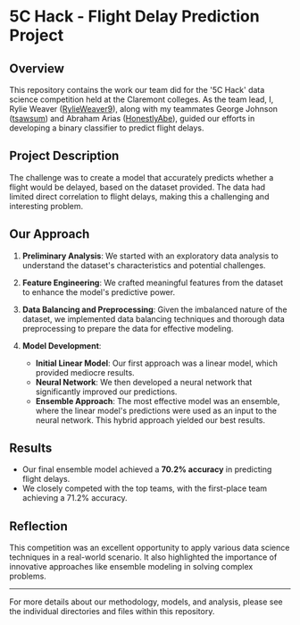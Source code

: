 # 5C Hack - Flight Delay Prediction Project

## Overview

This repository contains the work our team did for the '5C Hack' data science competition held at the Claremont colleges. As the team lead, I, Rylie Weaver ([RylieWeaver9](https://github.com/RylieWeaver9)), along with my teammates George Johnson ([tsawsum](https://github.com/tsawsum)) and Abraham Arias ([HonestlyAbe](https://github.com/HonestlyAbe)), guided our efforts in developing a binary classifier to predict flight delays.

## Project Description

The challenge was to create a model that accurately predicts whether a flight would be delayed, based on the dataset provided. The data had limited direct correlation to flight delays, making this a challenging and interesting problem.

## Our Approach

1. **Preliminary Analysis**: We started with an exploratory data analysis to understand the dataset's characteristics and potential challenges.

2. **Feature Engineering**: We crafted meaningful features from the dataset to enhance the model's predictive power.

3. **Data Balancing and Preprocessing**: Given the imbalanced nature of the dataset, we implemented data balancing techniques and thorough data preprocessing to prepare the data for effective modeling.

4. **Model Development**:
   - **Initial Linear Model**: Our first approach was a linear model, which provided mediocre results.
   - **Neural Network**: We then developed a neural network that significantly improved our predictions.
   - **Ensemble Approach**: The most effective model was an ensemble, where the linear model's predictions were used as an input to the neural network. This hybrid approach yielded our best results.

## Results

- Our final ensemble model achieved a **70.2% accuracy** in predicting flight delays.
- We closely competed with the top teams, with the first-place team achieving a 71.2% accuracy.

## Reflection

This competition was an excellent opportunity to apply various data science techniques in a real-world scenario. It also highlighted the importance of innovative approaches like ensemble modeling in solving complex problems.

---

For more details about our methodology, models, and analysis, please see the individual directories and files within this repository.
